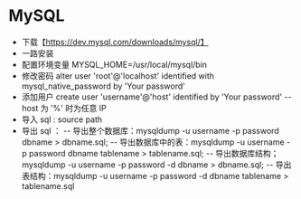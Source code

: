 # MySQL
- 下载【https://dev.mysql.com/downloads/mysql/】
- 一路安装
- 配置环境变量 MYSQL_HOME=/usr/local/mysql/bin
- 修改密码 alter user 'root'@'localhost' identified with mysql_native_password by 'Your password'
- 添加用户 create user 'username'@'host' identified by 'Your password' 
-- host 为 '%' 时为任意 IP
- 导入 sql : source path
- 导出 sql ：
-- 导出整个数据库：mysqldump -u username -p password dbname > dbname.sql;
-- 导出数据库中的表：mysqldump -u username -p password dbname tablename > tablename.sql;
-- 导出数据库结构；mysqldump -u username -p password -d dbname > dbname.sql;
-- 导出表结构：mysqldump -u username -p password -d dbname tablename > tablename.sql
